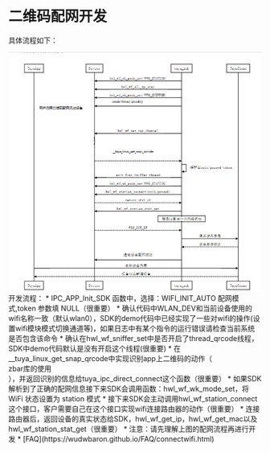 # 二维码配网开发

具体流程如下：  

<div align=center><img  src = "qrcode.png"alt="img" style="zoom:150%;"></div>  
开发流程：  
* IPC_APP_Init_SDK 函数中，选择：WIFI_INIT_AUTO 配网模式,token 参数填 NULL（很重要）  
* 确认代码中WLAN_DEV和当前设备使用的wifi名称一致（默认wlan0），SDK的demo代码中已经实现了一些对wifi的操作(设置wifi模块模式切换通道等)，如果日志中有某个指令的运行错误请检查当前系统是否包含该命令  
* 确认在hwl_wf_sniffer_set中是否开启了thread_qrcode线程，SDK中demo代码默认是没有开启这个线程(很重要)  
* 在__tuya_linux_get_snap_qrcode中实现识别app上二维码的动作（<div id="Inter-Page" target="_self">zbar库的使用</div>），并返回识别的信息给tuya_ipc_direct_connect这个函数（很重要）  
* 如果SDK解析到了正确的配网信息接下来SDK会调用函数：hwl_wf_wk_mode_set，将 WiFi 状态设置为 station 模式
* 接下来SDK会主动调用hwl_wf_station_connect这个接口，客户需要自己在这个接口实现wifi连接路由器的动作（很重要）  
* 连接路由器后，返回设备的真实状态给SDK，hwl_wf_get_ip，hwl_wf_get_mac以及hwl_wf_station_stat_get（很重要）  
* 注意：请先理解上图的配网流程再进行开发
* [FAQ](https://wudwbaron.github.io/FAQ/connectwifi.html)